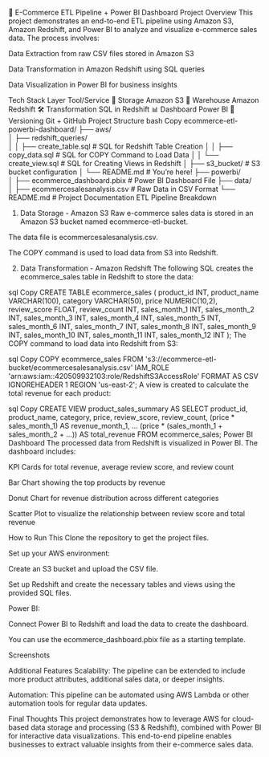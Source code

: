 🛒 E-Commerce ETL Pipeline + Power BI Dashboard
Project Overview
This project demonstrates an end-to-end ETL pipeline using Amazon S3, Amazon Redshift, and Power BI to analyze and visualize e-commerce sales data. The process involves:

Data Extraction from raw CSV files stored in Amazon S3

Data Transformation in Amazon Redshift using SQL queries

Data Visualization in Power BI for business insights

Tech Stack
Layer	Tool/Service
🧊 Storage	Amazon S3
🏢 Warehouse	Amazon Redshift
🛠️ Transformation	SQL in Redshift
📊 Dashboard	Power BI
📂 Versioning	Git + GitHub
Project Structure
bash
Copy
ecommerce-etl-powerbi-dashboard/
├── aws/                  
│   ├── redshift_queries/    
│   │   ├── create_table.sql      # SQL for Redshift Table Creation
│   │   ├── copy_data.sql         # SQL for COPY Command to Load Data
│   │   └── create_view.sql       # SQL for Creating Views in Redshift
│   ├── s3_bucket/               # S3 bucket configuration
│   └── README.md                # You’re here!
├── powerbi/                    
│   ├── ecommerce_dashboard.pbix   # Power BI Dashboard File
├── data/                        
│   ├── ecommercesalesanalysis.csv  # Raw Data in CSV Format
└── README.md                    # Project Documentation
ETL Pipeline Breakdown
1. Data Storage - Amazon S3
Raw e-commerce sales data is stored in an Amazon S3 bucket named ecommerce-etl-bucket.

The data file is ecommercesalesanalysis.csv.

The COPY command is used to load data from S3 into Redshift.

2. Data Transformation - Amazon Redshift
The following SQL creates the ecommerce_sales table in Redshift to store the data:

sql
Copy
CREATE TABLE ecommerce_sales (
    product_id INT,
    product_name VARCHAR(100),
    category VARCHAR(50),
    price NUMERIC(10,2),
    review_score FLOAT,
    review_count INT,
    sales_month_1 INT,
    sales_month_2 INT,
    sales_month_3 INT,
    sales_month_4 INT,
    sales_month_5 INT,
    sales_month_6 INT,
    sales_month_7 INT,
    sales_month_8 INT,
    sales_month_9 INT,
    sales_month_10 INT,
    sales_month_11 INT,
    sales_month_12 INT
);
The COPY command to load data into Redshift from S3:

sql
Copy
COPY ecommerce_sales
FROM 's3://ecommerce-etl-bucket/ecommercesalesanalysis.csv'
IAM_ROLE 'arn:aws:iam::420509932103:role/RedshiftS3AccessRole'
FORMAT AS CSV
IGNOREHEADER 1
REGION 'us-east-2';
A view is created to calculate the total revenue for each product:

sql
Copy
CREATE VIEW product_sales_summary AS
SELECT 
    product_id,
    product_name,
    category,
    price,
    review_score,
    review_count,
    (price * sales_month_1) AS revenue_month_1,
    ...
    (price * (sales_month_1 + sales_month_2 + ...)) AS total_revenue
FROM ecommerce_sales;
Power BI Dashboard
The processed data from Redshift is visualized in Power BI. The dashboard includes:

KPI Cards for total revenue, average review score, and review count

Bar Chart showing the top products by revenue

Donut Chart for revenue distribution across different categories

Scatter Plot to visualize the relationship between review score and total revenue

How to Run This
Clone the repository to get the project files.

Set up your AWS environment:

Create an S3 bucket and upload the CSV file.

Set up Redshift and create the necessary tables and views using the provided SQL files.

Power BI:

Connect Power BI to Redshift and load the data to create the dashboard.

You can use the ecommerce_dashboard.pbix file as a starting template.

Screenshots


Additional Features
Scalability: The pipeline can be extended to include more product attributes, additional sales data, or deeper insights.

Automation: This pipeline can be automated using AWS Lambda or other automation tools for regular data updates.

Final Thoughts
This project demonstrates how to leverage AWS for cloud-based data storage and processing (S3 & Redshift), combined with Power BI for interactive data visualizations. This end-to-end pipeline enables businesses to extract valuable insights from their e-commerce sales data.
